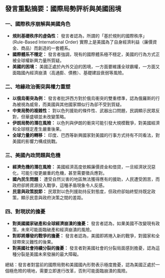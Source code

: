 ## 發言重點摘要：國際局勢評析與美國困境

### 一、國際秩序崩解與美國角色

*   **規則基礎秩序的虛偽性：** 發言者認為，所謂的「基於規則的國際秩序」 (Rule-Based International Order) 實際上是美國為了自身經濟利益（廉價資金、商品）而創造的一套體系。
*   **國際體系不穩定：** 發言者強調，現有的國際體系極不穩定，美國的行為方式正被全球權新興力量所質疑。
*  **美國的困境：** 美國正處於內外交迫的困境，一方面要維護全球霸權，一方面又面臨國內經濟崩潰（高通膨、債務）、基礎建設衰弱等風險。

### 二、地緣政治衝突與權力重塑

*   **以俄烏衝突為例：** 發言者批評西方對於俄烏衝突的雙重標準，認為俄羅斯的行為被視為威脅，而美國與其他國家類似行為卻不受到質疑。
*   **中東局勢的複雜性：** 對以色列援助的條件性、武器出口問題，民調顯示民眾反對，但華盛頓並未改變策略。
*   **伊朗局勢的潛在風險：** 以色列與伊朗的衝突可能引發大規模戰爭，對美國經濟和全球穩定產生嚴重後果。
*   **全球力量的轉移：** 印度、巴西等新興國家對美國的行事方式持有不同看法，對美國的影響力構成挑戰。

### 三、美國內政問題與危機

*   **經濟危機的潛在風險：** 美國經濟高度依賴廉價資金和借貸，一旦經濟狀況惡化，可能引發更嚴重的危機，甚至需要徵兵應對。
*   **國內民生問題：** 遭受自然災害的地區無法獲得應有的援助，人民遭受困苦，而政府卻將資源投入戰爭，這種矛盾現象令人反感。
*   **民意與政策脫節：** 民眾對以色列援助持反對態度，但政府卻始終堅持既定政策，顯示民意與政府決策之間的差距。

### 四、對現狀的擔憂

*   **對美國國家破產和全球經濟崩潰的擔憂：** 發言者認為，如果美國不改變現有政策，未來可能面臨破產和經濟崩潰的風險。
*   **對即將爆發的戰爭的擔憂：** 發言者認為，美國即將捲入新的戰爭，對國家和全球帶來災難性的後果。
*   **對美國社會持續分裂的擔憂：** 發言者對美國社會的分裂局面感到擔憂，認為這種分裂是美國未來發展的最大障礙。

總結：發言者對當前的國際局勢和美國國內形勢表示極度擔憂，認為美國正處於一個極危險的境地，需要立即進行改革，否則可能面臨崩潰的風險。